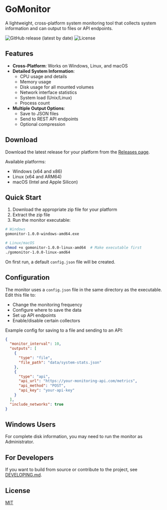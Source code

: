 # GoMonitor

A lightweight, cross-platform system monitoring tool that collects system information and can output to files or API endpoints.

![GitHub release (latest by date)](https://img.shields.io/github/v/release/maybeizen/gomonitor)
![License](https://img.shields.io/github/license/maybeizen/gomonitor)

## Features

- **Cross-Platform**: Works on Windows, Linux, and macOS
- **Detailed System Information**:
  - CPU usage and details
  - Memory usage
  - Disk usage for all mounted volumes
  - Network interface statistics
  - System load (Unix/Linux)
  - Process count
- **Multiple Output Options**:
  - Save to JSON files
  - Send to REST API endpoints
  - Optional compression

## Download

Download the latest release for your platform from the [Releases page](https://github.com/maybeizen/gomonitor/releases).

Available platforms:

- Windows (x64 and x86)
- Linux (x64 and ARM64)
- macOS (Intel and Apple Silicon)

## Quick Start

1. Download the appropriate zip file for your platform
2. Extract the zip file
3. Run the monitor executable:

```bash
# Windows
gomonitor-1.0.0-windows-amd64.exe

# Linux/macOS
chmod +x gomonitor-1.0.0-linux-amd64  # Make executable first
./gomonitor-1.0.0-linux-amd64
```

On first run, a default `config.json` file will be created.

## Configuration

The monitor uses a `config.json` file in the same directory as the executable. Edit this file to:

- Change the monitoring frequency
- Configure where to save the data
- Set up API endpoints
- Enable/disable certain collectors

Example config for saving to a file and sending to an API:

```json
{
  "monitor_interval": 10,
  "outputs": [
    {
      "type": "file",
      "file_path": "data/system-stats.json"
    },
    {
      "type": "api",
      "api_url": "https://your-monitoring-api.com/metrics",
      "api_method": "POST",
      "api_key": "your-api-key"
    }
  ],
  "include_networks": true
}
```

## Windows Users

For complete disk information, you may need to run the monitor as Administrator.

## For Developers

If you want to build from source or contribute to the project, see [DEVELOPING.md](DEVELOPING.md).

## License

[MIT](license)
